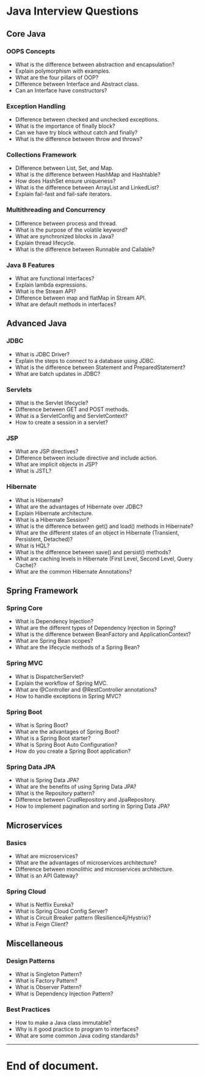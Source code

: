 # Java Interview Questions

## Core Java

### OOPS Concepts
- What is the difference between abstraction and encapsulation?
- Explain polymorphism with examples.
- What are the four pillars of OOP?
- Difference between Interface and Abstract class.
- Can an Interface have constructors?

### Exception Handling
- Difference between checked and unchecked exceptions.
- What is the importance of finally block?
- Can we have try block without catch and finally?
- What is the difference between throw and throws?

### Collections Framework
- Difference between List, Set, and Map.
- What is the difference between HashMap and Hashtable?
- How does HashSet ensure uniqueness?
- What is the difference between ArrayList and LinkedList?
- Explain fail-fast and fail-safe iterators.

### Multithreading and Concurrency
- Difference between process and thread.
- What is the purpose of the volatile keyword?
- What are synchronized blocks in Java?
- Explain thread lifecycle.
- What is the difference between Runnable and Callable?

### Java 8 Features
- What are functional interfaces?
- Explain lambda expressions.
- What is the Stream API?
- Difference between map and flatMap in Stream API.
- What are default methods in interfaces?

## Advanced Java

### JDBC
- What is JDBC Driver?
- Explain the steps to connect to a database using JDBC.
- What is the difference between Statement and PreparedStatement?
- What are batch updates in JDBC?

### Servlets
- What is the Servlet lifecycle?
- Difference between GET and POST methods.
- What is a ServletConfig and ServletContext?
- How to create a session in a servlet?

### JSP
- What are JSP directives?
- Difference between include directive and include action.
- What are implicit objects in JSP?
- What is JSTL?

### Hibernate
- What is Hibernate?
- What are the advantages of Hibernate over JDBC?
- Explain Hibernate architecture.
- What is a Hibernate Session?
- What is the difference between get() and load() methods in Hibernate?
- What are the different states of an object in Hibernate (Transient, Persistent, Detached)?
- What is HQL?
- What is the difference between save() and persist() methods?
- What are caching levels in Hibernate (First Level, Second Level, Query Cache)?
- What are the common Hibernate Annotations?

## Spring Framework

### Spring Core
- What is Dependency Injection?
- What are the different types of Dependency Injection in Spring?
- What is the difference between BeanFactory and ApplicationContext?
- What are Spring Bean scopes?
- What are the lifecycle methods of a Spring Bean?

### Spring MVC
- What is DispatcherServlet?
- Explain the workflow of Spring MVC.
- What are @Controller and @RestController annotations?
- How to handle exceptions in Spring MVC?

### Spring Boot
- What is Spring Boot?
- What are the advantages of Spring Boot?
- What is a Spring Boot starter?
- What is Spring Boot Auto Configuration?
- How do you create a Spring Boot application?

### Spring Data JPA
- What is Spring Data JPA?
- What are the benefits of using Spring Data JPA?
- What is the Repository pattern?
- Difference between CrudRepository and JpaRepository.
- How to implement pagination and sorting in Spring Data JPA?

## Microservices

### Basics
- What are microservices?
- What are the advantages of microservices architecture?
- Difference between monolithic and microservices architecture.
- What is an API Gateway?

### Spring Cloud
- What is Netflix Eureka?
- What is Spring Cloud Config Server?
- What is Circuit Breaker pattern (Resilience4j/Hystrix)?
- What is Feign Client?

## Miscellaneous

### Design Patterns
- What is Singleton Pattern?
- What is Factory Pattern?
- What is Observer Pattern?
- What is Dependency Injection Pattern?

### Best Practices
- How to make a Java class immutable?
- Why is it good practice to program to interfaces?
- What are some common Java coding standards?

---

# End of document.


